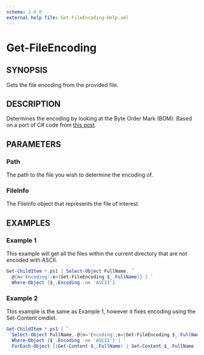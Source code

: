 ```yaml
---
schema: 2.0.0
external help file: Get-FileEncoding-Help.xml
---
```

# Get-FileEncoding

## SYNOPSIS

Gets the file encoding from the provided file.

## DESCRIPTION

Determines the encoding by looking at the Byte Order Mark (BOM). Based on a port
of C# code from [this post](http://www.west-wind.com/Weblog/posts/197245.aspx).

## PARAMETERS

### Path

The path to the file you wish to determine the encoding of.

### FileInfo

The FileInfo object that represents the file of interest.

## EXAMPLES

### Example 1

This example will get all the files within the current directory that are not
encoded with ASCII.

```PowerShell
Get-ChildItem *.ps1 | Select-Object FullName, `
  @{n='Encoding';e={Get-FileEncoding $_.FullName}} | `
  Where-Object {$_.Encoding -ne 'ASCII'}
```

### Example 2

This example is the same as Example 1, however it fixes encoding using the
Set-Content cmdlet.

```PowerShell
Get-ChildItem *.ps1 | `
  Select-Object FullName, @{n='Encoding';e={Get-FileEncoding $_.FullName}} | `
  Where-Object {$_.Encoding -ne 'ASCII'} | `
  ForEach-Object {(Get-Content $_.FullName) | Set-Content $_.FullName -Encoding ASCII}
```
